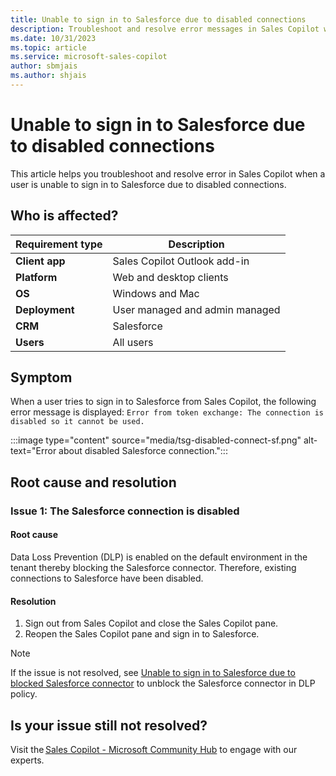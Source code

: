 ```yaml
---
title: Unable to sign in to Salesforce due to disabled connections
description: Troubleshoot and resolve error messages in Sales Copilot when a user is unable to sign in to Salesforce due to disabled connections.
ms.date: 10/31/2023
ms.topic: article
ms.service: microsoft-sales-copilot
author: sbmjais
ms.author: shjais
---
```


# Unable to sign in to Salesforce due to disabled connections

This article helps you troubleshoot and resolve error in Sales Copilot when a user is unable to sign in to Salesforce due to disabled connections.

## Who is affected?

| Requirement type |Description  |
|---------|---------|
|**Client app**     |  Sales Copilot Outlook add-in        |
|**Platform**     | Web and desktop clients         |
|**OS**     | Windows and Mac         |
|**Deployment**     | User managed and admin managed       |
|**CRM**     | Salesforce        |
|**Users**     | All users  |

## Symptom

When a user tries to sign in to Salesforce from Sales Copilot, the following error message is displayed: `Error from token exchange: The connection is disabled so it cannot be used.`

:::image type="content" source="media/tsg-disabled-connect-sf.png" alt-text="Error about disabled Salesforce connection.":::

## Root cause and resolution

### Issue 1: The Salesforce connection is disabled

#### Root cause

Data Loss Prevention (DLP) is enabled on the default environment in the tenant thereby blocking the Salesforce connector. Therefore, existing connections to Salesforce have been disabled.

#### Resolution

1. Sign out from Sales Copilot and close the Sales Copilot pane.
1. Reopen the Sales Copilot pane and sign in to Salesforce.

> [!NOTE]
> If the issue is not resolved, see [Unable to sign in to Salesforce due to blocked Salesforce connector](tsg-blocked-connector-sf.md) to unblock the Salesforce connector in DLP policy.

## Is your issue still not resolved?

Visit the [Sales Copilot - Microsoft Community Hub](https://techcommunity.microsoft.com/t5/viva-sales/bd-p/VivaSales) to engage with our experts.